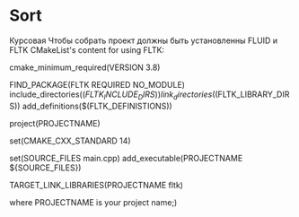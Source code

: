 # Sort
Курсовая
Чтобы собрать проект должны быть установленны FLUID и FLTK
CMakeList's content for using FLTK:

cmake_minimum_required(VERSION 3.8)

FIND_PACKAGE(FLTK REQUIRED NO_MODULE)
include_directories($(FLTK_INCLUDE_DIRS))
link_directories($(FLTK_LIBRARY_DIRS))
add_definitions($(FLTK_DEFINISTIONS))

project(PROJECTNAME)

set(CMAKE_CXX_STANDARD 14)

set(SOURCE_FILES main.cpp)
add_executable(PROJECTNAME ${SOURCE_FILES})

TARGET_LINK_LIBRARIES(PROJECTNAME fltk)

where PROJECTNAME is your project name;)
